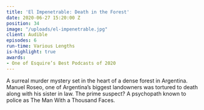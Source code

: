 ```yaml
---
title: 'El Impenetrable: Death in the Forest'
date: 2020-06-27 15:20:00 Z
position: 34
image: "/uploads/el-impenetrable.jpg"
client: Audible
episodes: 6
run-time: Various Lengths
is-highlight: true
awards:
- One of Esquire’s Best Podcasts of 2020
---
```


A surreal murder mystery set in the heart of a dense forest in Argentina. Manuel Roseo, one of Argentina’s biggest landowners was tortured to death along with his sister in law. The prime suspect? A psychopath known to police as The Man With a Thousand Faces.
